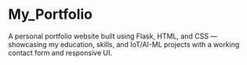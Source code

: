 # My_Portfolio
A personal portfolio website built using Flask, HTML, and CSS — showcasing my education, skills, and IoT/AI-ML projects with a working contact form and responsive UI.
